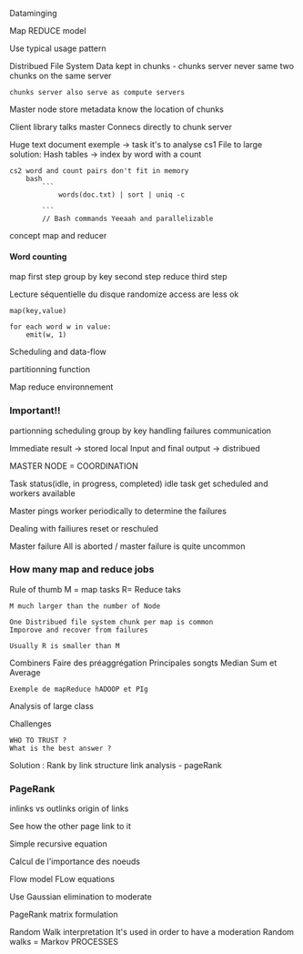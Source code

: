 Dataminging

Map REDUCE model

Use typical usage pattern

Distribued File System
    Data kept in chunks - chunks server
    never same two chunks on the same server

    chunks server also serve as compute servers

Master node 
    store metadata
    know the location of chunks

Client library
    talks master
    Connecs directly to chunk server

Huge text document exemple -> task it's to analyse
    cs1 File to large
        solution: Hash tables -> index by word with a count

    cs2 word and count pairs don't fit in memory
        bash 
            ```
                words(doc.txt) | sort | uniq -c

            ```
            // Bash commands Yeeaah and parallelizable


concept map and reducer

#### Word counting
map first step 
group by key second step
reduce third step


Lecture séquentielle du disque 
randomize access are less ok

```
map(key,value)

for each word w in value:
    emit(w, 1)

```

Scheduling and data-flow 

partitionning function

Map reduce environnement

### Important!!

partionning
scheduling 
group by key
handling failures
communication

Immediate result -> stored local
Input and final output -> distribued

MASTER NODE 
= COORDINATION

Task status(idle, in progress, completed)
idle task get scheduled and workers available

Master pings worker periodically to determine the failures

Dealing with failiures
reset or reschuled

Master failure 
All is aborted / master failure is quite uncommon

### How many map and reduce jobs

Rule of thumb
M = map tasks
R= Reduce taks

    M much larger than the number of Node 

    One Distribued file system chunk per map is common
    Imporove and recover from failures

    Usually R is smaller than M 

Combiners
    Faire des préaggrégation 
    Principales songts
        Median
        Sum et 
        Average

    Exemple de mapReduce hADOOP et PIg

Analysis of large class

Challenges

    WHO TO TRUST ?
    What is the best answer ? 

Solution :
    Rank by link structure
    link analysis - pageRank



### PageRank

inlinks vs outlinks
origin of links 

See how the other page link to it

Simple recursive equation

Calcul de l'importance des noeuds

Flow model
FLow equations

Use Gaussian elimination to moderate

PageRank matrix formulation

Random Walk interpretation
It's used in order to have a moderation
Random walks = Markov PROCESSES
